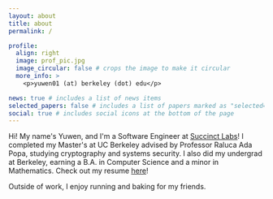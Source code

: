 ```yaml
---
layout: about
title: about
permalink: /

profile:
  align: right
  image: prof_pic.jpg
  image_circular: false # crops the image to make it circular
  more_info: >
    <p>yuwen01 (at) berkeley (dot) edu</p>

news: true # includes a list of news items
selected_papers: false # includes a list of papers marked as "selected={true}"
social: true # includes social icons at the bottom of the page
---
```


Hi! My name's Yuwen, and I'm a Software Engineer at [Succinct Labs](https://succinct.xyz)! I completed my Master's at UC Berkeley advised by Professor Raluca Ada Popa, studying cryptography and systems security. I also did my undergrad at Berkeley, earning a B.A. in Computer Science and a minor in Mathematics. Check out my resume [here](../assets/resume.pdf)!

Outside of work, I enjoy running and baking for my friends.
